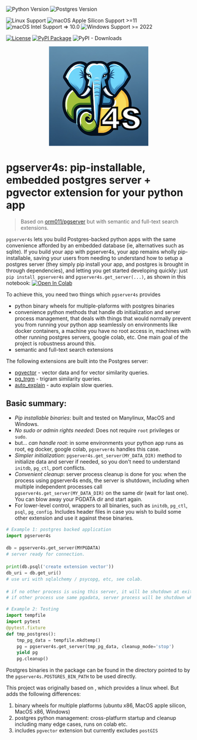 ![Python Version](https://img.shields.io/badge/python-3.9%2C%203.10%2C%203.11%2C%203.12-blue)
![Postgres Version](https://img.shields.io/badge/PostgreSQL-17.5-blue)

![Linux Support](https://img.shields.io/badge/Linux%20Support-manylinux-green)
![macOS Apple Silicon Support >=11](https://img.shields.io/badge/macOS%20Apple%20Silicon%20Support-%E2%89%A511(BigSur)-green)
![macOS Intel Support => 10.0](https://img.shields.io/badge/macOS%20Intel%20Support-%E2%89%A510.9-green)
![Windows Support >= 2022](https://img.shields.io/badge/Windows%20AMD64%20Support-%E2%89%A52022-green)

[![License](https://img.shields.io/badge/License-Apache%202.0-darkblue.svg)](https://opensource.org/licenses/Apache-2.0)
[![PyPI Package](https://img.shields.io/pypi/v/pgserver4s?color=darkorange)](https://pypi.org/project/pgserver4s)
![PyPI - Downloads](https://img.shields.io/pypi/dm/pgserver4s)


<p align="center">
  <img src="https://raw.githubusercontent.com/Artifizer/pgserver4s/main/pgserver4s.png"/>
</p>

# pgserver4s: pip-installable, embedded postgres server + pgvector extension for your python app

> Based on [orm011/pgserver](https://github.com/orm011/pgserver) but with semantic and full-text search extensions.

`pgserver4s` lets you build Postgres-backed python apps with the same convenience afforded by an embedded database (ie, alternatives such as sqlite).
If you build your app with pgserver4s, your app remains wholly pip-installable, saving your users from needing to understand how to setup a postgres server (they simply pip install your app, and postgres is brought in through dependencies), and letting you get started developing quickly: just `pip install pgserver4s` and `pgserver4s.get_server(...)`, as shown in this notebook: <a target="_blank" href="https://colab.research.google.com/github/orm011/pgserver/blob/master/pgserver-example.ipynb"> <img src="https://colab.research.google.com/assets/colab-badge.svg" alt="Open In Colab"/> </a>

To achieve this, you need two things which `pgserver4s` provides
  * python binary wheels for multiple-plaforms with postgres binaries
  * convenience python methods that handle db initialization and server process management, that deals with things that would normally prevent you from running your python app seamlessly on environments like docker containers, a machine you have no root access in, machines with other running postgres servers, google colab, etc.  One main goal of the project is robustness around this.
  * semantic and full-text search extensions

The following extensions are built into the Postgres server:
- [pgvector](https://github.com/pgvector/pgvector) - vector data and for vector similarity queries.
- [pg_trgm](https://www.postgresql.org/docs/current/pgtrgm.html) - trigram similarity queries.
- [auto_explain](https://www.postgresql.org/docs/current/auto-explain.html) - auto explain slow queries.

## Basic summary:
* _Pip installable binaries_: built and tested on Manylinux, MacOS and Windows.
* _No sudo or admin rights needed_: Does not require `root` privileges or `sudo`.
* but... _can handle root_: in some environments your python app runs as root, eg docker, google colab, `pgserver4s` handles this case.
* _Simpler initialization_: `pgserver4s.get_server(MY_DATA_DIR)` method to initialize data and server if needed, so you don't need to understand `initdb`, `pg_ctl`, port conflicts.
* _Convenient cleanup_: server process cleanup is done for you: when the process using pgserver4s ends, the server is shutdown, including when multiple independent processes call
`pgserver4s.get_server(MY_DATA_DIR)` on the same dir (wait for last one). You can blow away your PGDATA dir and start again.
* For lower-level control, wrappers to all binaries, such as `initdb`, `pg_ctl`, `psql`, `pg_config`. Includes header files in case you wish to build some other extension and use it against these binaries.

```py
# Example 1: postgres backed application
import pgserver4s

db = pgserver4s.get_server(MYPGDATA)
# server ready for connection.

print(db.psql('create extension vector'))
db_uri = db.get_uri()
# use uri with sqlalchemy / psycopg, etc, see colab.

# if no other process is using this server, it will be shutdown at exit,
# if other process use same pgadata, server process will be shutdown when all stop.
```

```py
# Example 2: Testing
import tempfile
import pytest
@pytest.fixture
def tmp_postgres():
    tmp_pg_data = tempfile.mkdtemp()
    pg = pgserver4s.get_server(tmp_pg_data, cleanup_mode='stop')
    yield pg
    pg.cleanup()
```

Postgres binaries in the package can be found in the directory pointed
to by the `pgserver4s.POSTGRES_BIN_PATH` to be used directly.

This project was originally based on [](https://github.com/michelp/postgresql-wheel), which provides a linux wheel.
But adds the following differences:
1. binary wheels for multiple platforms (ubuntu x86, MacOS apple silicon, MacOS x86, Windows)
2. postgres python management: cross-platfurm startup and cleanup including many edge cases, runs on colab etc.
3. includes `pgvector` extension but currently excludes `postGIS`
